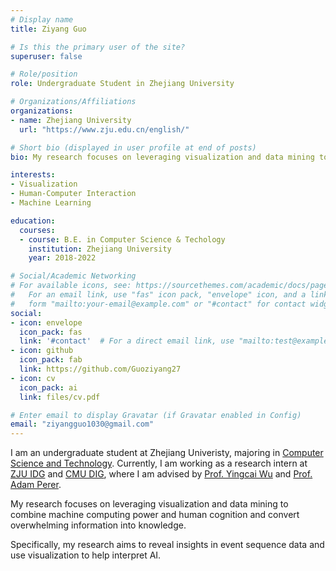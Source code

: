 ```yaml
---
# Display name
title: Ziyang Guo

# Is this the primary user of the site?
superuser: false

# Role/position
role: Undergraduate Student in Zhejiang University

# Organizations/Affiliations
organizations:
- name: Zhejiang University
  url: "https://www.zju.edu.cn/english/"

# Short bio (displayed in user profile at end of posts)
bio: My research focuses on leveraging visualization and data mining to combine machine computing power and human cognition to convert overwhelming information into knowledge.

interests:
- Visualization
- Human-Computer Interaction
- Machine Learning

education:
  courses:
  - course: B.E. in Computer Science & Techology
    institution: Zhejiang University
    year: 2018-2022

# Social/Academic Networking
# For available icons, see: https://sourcethemes.com/academic/docs/page-builder/#icons
#   For an email link, use "fas" icon pack, "envelope" icon, and a link in the
#   form "mailto:your-email@example.com" or "#contact" for contact widget.
social:
- icon: envelope
  icon_pack: fas
  link: '#contact'  # For a direct email link, use "mailto:test@example.org".
- icon: github
  icon_pack: fab
  link: https://github.com/Guoziyang27
- icon: cv
  icon_pack: ai
  link: files/cv.pdf

# Enter email to display Gravatar (if Gravatar enabled in Config)
email: "ziyangguo1030@gmail.com"
---
```


I am an undergraduate student at Zhejiang Univeristy, majoring in [Computer Science and Technology](http://www.en.cs.zju.edu.cn/). Currently, I am working as a research intern at [ZJU IDG](https://zjuidg.org/) and [CMU DIG](https://dig.cmu.edu/), where I am advised by [Prof. Yingcai Wu](http://www.ycwu.org/) and [Prof. Adam Perer](https://perer.org/).

My research focuses on leveraging visualization and data mining to combine machine computing power and human cognition and convert overwhelming information into knowledge.

Specifically, my research aims to reveal insights in event sequence data and use visualization to help interpret AI.
